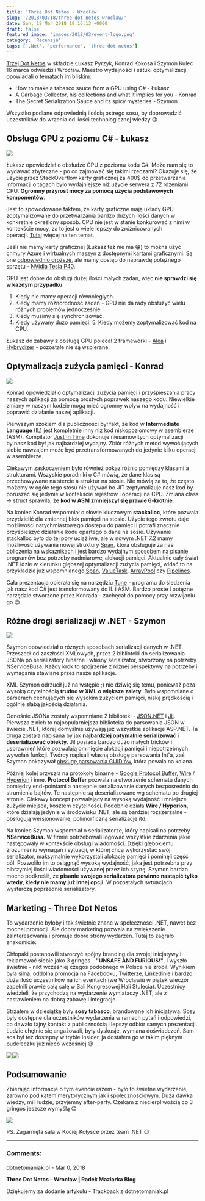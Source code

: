 ```yaml
---
title: 'Three Dot Netos - Wrocław'
slug: '/2018/03/18/three-dot-netos-wroclaw/'
date: Sun, 18 Mar 2018 19:16:13 +0000
draft: false
featured_image: 'images/2018/03/event-logo.png'
category: 'Recenzja'
tags: ['.Net', 'performance', 'three dot netos']
---
```


[Trzej Dot Netos](https://dotnetos.org/) w składzie Łukasz Pyrzyk, Konrad Kokosa i Szymon Kulec 16 marca odwiedzili Wrocław. Maestro wydajności i sztuki optymalizacji opowiadali o tematach im bliskim:

 *   How to make a tabasco sauce from a GPU using C# - Łukasz
 *   A Garbage Collector, his collections and what it implies for you - Konrad
 *   The Secret Serialization Sauce and its spicy mysteries - Szymon

Wszystko podlane odpowiednią ilością ostrego sosu, by doprowadzić uczestników do wrzenia od ilości technologicznej wiedzy 😉

Obsługa GPU z poziomu C# - Łukasz
---------------------------------

[![](/images/2018/03/DYbRI3yXcAYQkcZ.jpg)](/images/2018/03/DYbRI3yXcAYQkcZ.jpg)

Łukasz opowiedział o obsłudze GPU z poziomu kodu C#. Może nam się to wydawać zbyteczne - po co zajmować się takimi rzeczami? Okazuje się, że użycie przez StackOverflow karty graficznej za 400$ do przetwarzania informacji o tagach było wydajniejsze niż użycie serwera z 72 rdzeniami CPU. **Ogromny przyrost mocy za pomocą użycia podstawowych komponentów**.

Jest to spowodowane faktem, że karty graficzne mają układy GPU zoptymalizowane do przetwarzania bardzo dużych ilości danych w konkretnie określony sposób. CPU nie jest w stanie konkurować z nimi w kontekście mocy, za to jest o wiele lepszy do zróżnicowanych operacji. [Tutaj](https://www.quora.com/Whats-the-difference-between-a-CPU-and-a-GPU-When-I-switch-on-my-computer-it-shows-GPU-information-What-does-it-mean) więcej na ten temat.

Jeśli nie mamy karty graficznej (Łukasz też nie ma 😁) to można użyć chmury Azure i wirtualnych maszyn z dostępnymi kartami graficznymi. Są one [odpowiednio droższe](https://azure.microsoft.com/en-us/pricing/details/virtual-machines/linux/), ale mamy dostęp do naprawdę potężnego sprzętu - [NVidia Tesla P40](https://www.nvidia.com/object/accelerate-inference.html).

GPU jest dobre do obsługi dużej ilości małych zadań, więc **nie sprawdzi się w każdym przypadku**:

 1.  Kiedy nie mamy operacji równoleglych.
 2.  Kiedy mamy różnorodność zadań - GPU nie da rady obsłużyć wielu różnych problemów jednocześnie.
 3.  Kiedy musimy się synchronizować.
 4.  Kiedy używany dużo pamięci.
 	5.  Kiedy możemy zoptymalizować kod na CPU.

Łukasz do zabawy z obsługą GPU polecał 2 frameworki - [Alea](http://www.aleagpu.com/release/3_0_4/doc/) i [Hybrydizer](https://devblogs.nvidia.com/hybridizer-csharp/) - pozostałe nie są wspierane.

Optymalizacja zużycia pamięci - Konrad
--------------------------------------

[![](/images/2018/03/DYbebQtXkAAZ_d0.jpg)](/images/2018/03/DYbebQtXkAAZ_d0.jpg)

Konrad opowiedział o optymalizacji zużycia pamięci i przyśpieszania pracy naszych aplikacji za pomocą prostych poprawek naszego kodu. Niewielkie zmiany w naszym kodzie mogą mieć ogromny wpływ na wydajność i poprawić działanie naszej aplikacji.

Pierwszym szokiem dla publiczności był fakt, że kod w **Intermediate Language** (IL) jest kompletnie inny niż kod niskopoziomowy w asemblerze (ASM). Kompilator [Just In Time](https://www.telerik.com/blogs/understanding-net-just-in-time-compilation) dokonuje niesamowitych optymalizacji by nasz kod był jak najbardziej wydajny. Zbiór różnych metod wywołujących siebie nawzajem może być przetransformowanych do jedynie kilku operacji w asemblerze.

Ciekawym zaskoczeniem było również pokaz różnic pomiędzy klasami a strukturami. Wszyskie poradniki o C# mówią, że dane klas są przechowywane na stercie a struktur na stosie. Nie mówią za to, że często możemy w ogóle tego stosu nie używać bo JIT zoptymalizuje nasz kod by poruszać się jedynie w kontekście rejestrów i operacji na CPU. Zmiana class -> struct sprawiła, że **kod w ASM zmniejszył się prawie 6-krotnie**.

Na koniec Konrad wspomniał o słowie kluczowym **stackalloc**, które pozwala przydzielić dla zmiennej blok pamięci na stosie. Użycie tego zwrotu daje możliwości natychmiastowego dostepu do pamięci i potrafi znacznie przyśpieszyć działanie kodu opartego o dane na sosie. Używanie stackalloc było do tej pory uciążliwe, ale w nowym .NET 7.2 mamy możliwość używania nowej struktury [Span](http://adamsitnik.com/Span/#introduction), która obsługuje za nas obliczenia na wskaźnikach i jest bardzo wydajnym sposobem na pisanie programów bez potrzeby nadmiarowej alokacji pamięci. Aktualnie cały świat .NET idzie w kierunku głębszej optymalizacji zużycia pamięci, widać to na przykładzie już wspomnianego [Span](http://adamsitnik.com/Span/#introduction), [ValueTask](http://blog.i3arnon.com/2015/11/30/valuetask/), [ArrayPool](http://adamsitnik.com/Array-Pool/) czy [Pipelines](https://msdn.microsoft.com/en-us/library/ff963548.aspx).

Cała prezentacja opierała się na narzędziu [Tune](https://github.com/kkokosa/Tune) - programu do śledzenia jak nasz kod C# jest transformowany do IL i ASM. Bardzo proste i potężne narzędzie stworzone przez Konrada - zachęcał do pomocy przy rozwijaniu go 😊

Różne drogi serializacji w .NET - Szymon
----------------------------------------

[![](/images/2018/03/20180316_201504.jpg)](/images/2018/03/20180316_201504.jpg)

Szymon opowiedział o różnych sposobach serializacji danych w .NET. Przeszedł od zaszłości XMLowych, przez 2 biblioteki do serializowania JSONa po serializatory binarne i własny serializator, stworzony na potrzeby NServiceBusa. Każdy krok to spojrzenie z różnej perspektywy na potrzeby i wymagania stawiane przez nasze aplikacje.

XML Szymon odrzucił już na wstępie ;) nie dziwię się temu, ponieważ poza wysoką czytelnością **trudno w XML o większe zalety**. Było wspomniane o parserach cechujących się wysokim zużyciem pamięci, niską prędkością i ogólnie słabą jakością działania.

Odnośnie JSONa zostały wspomniane 2 biblioteki - [JSON.NET](https://www.newtonsoft.com/json) i [Jil](https://github.com/kevin-montrose/Jil). Pierwsza z nich to najpopularniejsza biblioteka do parsowania JSON w świecie .NET, której domyślnie używają już wszystkie aplikacje ASP.NET. Ta druga została napisana by jak **najbardziej optymalnie serializować i deserializować obiekty**. Jil posiada bardzo dużo małych tricków i usprawnień które pozwalają ominięcie alokacji pamięci i niepotrzebnych wywołań funkcji. Twórcy napisali własną obsługę parsowania Int'a, zaś Szymon pokazywał [obsługę parsowania GUID'ów](https://github.com/kevin-montrose/Jil/blob/master/Jil/Serialize/Methods.cs#L100), która powala na kolana.

Później kolej przyszła na protokoły binarne - [Google Protocol Buffer](https://developers.google.com/protocol-buffers/), [Wire](https://github.com/rogeralsing/Wire) / [Hyperion](https://github.com/akkadotnet/Hyperion) i inne. **Protocol Buffer** pozwala na utworzenie schematu danych pomiędzy end-pointami a następnie serializowanie danych bezpośrednio do strumienia bajtów. Te następnie są deserializowane wg schematu po drugiej stronie. Ciekawy koncept pozwalający na wysoką wydajność i mniejsze zużycie miejsca, kosztem czytelności. Podobnie działa **Wire / Hyperion**, które działają jedynie w środowisku .NET, ale są bardziej rozszerzalne - obsługują wersjonowanie, polimorficzną serializacje itd.

Na koniec Szymon wspomniał o serializatorze, który napisali na potrzeby **NServiceBusa.** W firmie potrzebowali logować wszystkie zdarzenia jakie następowały w kontekście obsługi wiadomości. Dzięki głębokiemu zrozumieniu wymagań i sytuacji, w której chcą wykorzystać swój serializator, maksymalnie wykorzystali alokację pamięci i pominęli część pól. Pozwoliło im to osiągnąć wysoką wydajność, jaka jest potrzebna przy olbrzymiej ilości wiadomości używanej przez ich szynę. Szymon bardzo mocno podkreślił, że **pisanie swojego serializatora powinno nastąpić tylko wtedy, kiedy nie mamy już innej opcji**. W pozostałych sytuacjach wystarczą poprzednie serializatory.

Marketing - Three Dot Netos
---------------------------

To wydarzenie byłoby i tak świetnie znane w społeczności .NET, nawet bez mocnej promocji. Ale dobry marketing pozwala na zwiększenie zainteresowania i promuje dobre strony wydarzeń. Tutaj to zagrało znakomicie:

Chłopaki postanowili stworzyć spójny branding dla swojej inicjatywy i reklamować siebie jako 3 gringos - **"UNSAFE AND FURIOUS!"**. I wyszło świetnie - nikt wcześniej czegoś podobnego w Polsce nie zrobił. Wynikiem była silna, oddolna promocja na Facebooku, Twitterze, Linkedinie i bardzo duża ilość uczestników na ich eventach (we Wrocławiu w piątek wieczór zapełnili prawie całą salę w Sali Kongresowej Hali Stulecia). Uczestnicy wiedzieli, że przychodzą na wydarzenie wymiataczy .NET, ale z nastawieniem na dobrą zabawę i integracje.

Strzałem w dziesiątkę były **sosy tabasco**, brandowane ich inicjatywą. Sosy były dostępne dla uczestników wydarzenia w ramach pytań i odpowiedzi, co dawało fajny kontakt z publicznością i lepszy odbiór samych prezentacji. Ludzie chętnie się angażowali, były dyskusje, wymiana doświadczeń. Sam sos był też dostępny w trybie Insider, ja dostałem go w takim pięknym pudełeczku już nieco wcześniej 😉

[![](/images/2018/03/DYRKTb4WkAEiR-L.jpg)](/images/2018/03/DYRKTb4WkAEiR-L.jpg)[![](/images/2018/03/20180228_114921-2.jpg)](/images/2018/03/20180228_114921-2.jpg)

Podsumowanie
------------

Zbierając informacje o tym evencie razem - było to świetne wydarzenie, zarówno pod kątem merytorycznym jak i społecznościowym. Duża dawka wiedzy, mili ludzie, przyjemny after-party. Czekam z niecierpliwością co 3 gringos jeszcze wymyślą 😊

[![](/images/2018/03/DYkI2D4WAAAQztU.jpg)](/images/2018/03/DYkI2D4WAAAQztU.jpg)

PS. Zagarnięta sala w Kociej Kołysce przez team .NET 😉

---
### Comments:
#### 
[dotnetomaniak.pl](https://dotnetomaniak.pl/Three-Dot-Netos-Wroclaw-Radek-Maziarka-Blog "") - <time datetime="2018-03-18 20:30:29">Mar 0, 2018</time>

**Three Dot Netos – Wrocław | Radek Maziarka Blog**

Dziękujemy za dodanie artykułu - Trackback z dotnetomaniak.pl
